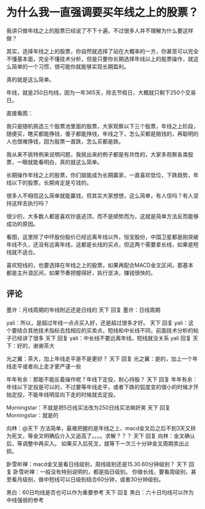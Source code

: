 # 为什么我一直强调要买年线之上的股票？

我讲只做年线之上的股票已经说了不下十遍，不过很多人并不理解为什么要这样做？

其实，选择年线之上的股票，你自然就选择了站在大概率的一方，你甚至可以完全不懂基本面，完全不懂技术分析，但是只要你长期选择年线以上的股票操作，就这么简单的一个习惯，很可能你就能够实现长期盈利。

真的就是这么简单。

年线，就是250日均线，因为一年365天，除去节假日，大概就只剩下250个交易日。

直接看图：

我只是随机挑选三个股票池里面的股票，大家观察以下三个股票，年线之上阶段，随便买，瞎买都能挣钱，傻子都能挣钱，年线之下，怎么买都是赔钱的，再聪明的人也很难挣钱，因为股票一直跌，怎么买都是跌。

我从来不挑特例来说明问题，我挑出来的例子都是有共性的，大家多观察各类股票，一眼就能看明白，真的就这么简单。

长期操作年线之上的股票，你们就能成为长期赢家，一直喜欢低位，下跌趋势，年线以下的股票，长期肯定是亏钱的。

很多人不相信这么简单就能赢钱，但其实大家想想，这么简单，有人信吗？有人坚持这样去执行吗？

很少的，大多数人都是喜欢抄底逃顶，而不是顺势而为，这就是简单方法反而能够成功的原因。

看图，这里除了中环股份股价已经远离年线以外，恒宝股份，中国卫星都是刚突破年线不久，还没有远离年线，这都是长线的买点，但这两个需要拿长线，如果是短线就不适合。

喜欢短线的，也要选择在年线之上的股票，如果再配合MACD金叉区间，那基本都是主升浪区间，如果节奏把握得好，执行坚决，赚钱很快的。

## 评论
墨许：月线周期的年线附近还是日线的
天下 回复 墨许：日线周期

yali：所以，是超过年线一点点买入好，还是超过很多才好。
天下 回复 yali：这个要结合其他技术指标去找相应的买卖点，短线和中长线不同，前面技术分析的帖子已经讲了很多
天下 回复 yali：中长线不要远离年线，短线就没关系
yali 回复 天下：好的，谢谢茶大

光之翼：茶大，加上年线走平是不是更好？
天下 回复 光之翼：是的，加上一个年线走平或者向上走才更严谨一些

年年有余：那能不能反着操作呢？年线下定投，耐心持股？
天下 回复 年年有余：年线以下定投是可以的，不过要等年线走平，或者下跌的弧度变的很小的时候才开始定投，不能年线明显向下走的时候就去定投。

Morningstar：不就是把5日线买法改为250日线买法嘛奸笑
天下 回复 Morningstar：就是的

向林：@天下 方法简单，最难把握的是年线之上、macd金叉后之后不到3天又转为死叉，等金叉明确后介入又追高了。。。。求解？？？
天下 回复 向林：金叉确认后，等调整中再买入。
如果买入后死叉，就等下一次三十分钟金叉周期卖出止损。

卧雪听禅：macd金叉是看日线级别，周线级别还是15.30.60分钟级别？
天下 回复 卧雪听禅：一般没有特别说明的，都是指日级别。
你做长线，要看周级别，甚至看月级别，做中短线可以日级别结合60分钟，或者30分钟级别。

黑白：60日均线是否也可以作为重要参考
天下 回复 黑白：六十日均线可以作为中线强弱的参考
